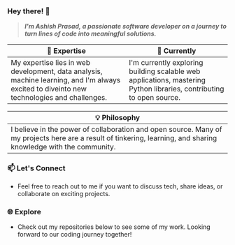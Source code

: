 ### Hey there! 👋

> ***I'm Ashish Prasad, a passionate software developer on a journey to turn lines of code into meaningful solutions.***

| 🚀 Expertise  | 🌱 Currently |
| ------------- | ------------- |
| My expertise lies in web development, data analysis, machine learning, and I'm always excited to diveinto new technologies and challenges.|I'm currently exploring building scalable web applications, mastering Python libraries, contributing to open source.|

|💡 Philosophy |
| ------------- |
|I believe in the power of collaboration and open source. Many of my projects here are a result of tinkering, learning, and sharing knowledge with the community.|

### 📫 Let's Connect

- Feel free to reach out to me if you want to discuss tech, share ideas, or collaborate on exciting projects.

### 🌐 Explore

- Check out my repositories below to see some of my work. Looking forward to our coding journey together!
